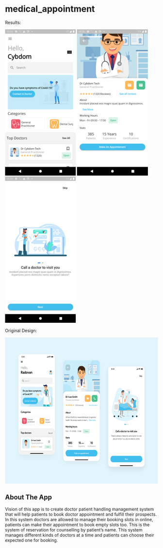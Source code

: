 # medical_appointment

Results:

<img src="screenshot_1.png" height="480px"> 
<img src="screenshot_2.png" height="480px"> 
<img src="screenshot_3.png" height="480px"> 

Original Design:

<img src="medical_appointment.png" height="480px">

## About The App
Vision of this app is to create doctor patient handling management system that will help patients 
to book doctor appointment and fulfill their prospects. In this system doctors are allowed to manage 
their booking slots in online, patients can make their appointment to book empty slots too. This is 
the system of reservation for counselling by patient’s name. This system manages different kinds of 
doctors at a time and patients can choose their expected one for booking.
